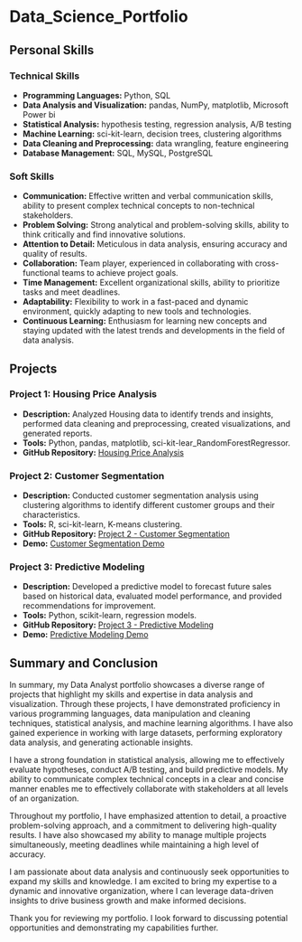 # Data_Science_Portfolio
## Personal Skills

### Technical Skills

- **Programming Languages:** Python, SQL
- **Data Analysis and Visualization:** pandas, NumPy, matplotlib, Microsoft Power bi 
- **Statistical Analysis:** hypothesis testing, regression analysis, A/B testing
- **Machine Learning:** sci-kit-learn, decision trees, clustering algorithms
- **Data Cleaning and Preprocessing:** data wrangling, feature engineering
- **Database Management:** SQL, MySQL, PostgreSQL

### Soft Skills

- **Communication:** Effective written and verbal communication skills, ability to present complex technical concepts to non-technical stakeholders.
- **Problem Solving:** Strong analytical and problem-solving skills, ability to think critically and find innovative solutions.
- **Attention to Detail:** Meticulous in data analysis, ensuring accuracy and quality of results.
- **Collaboration:** Team player, experienced in collaborating with cross-functional teams to achieve project goals.
- **Time Management:** Excellent organizational skills, ability to prioritize tasks and meet deadlines.
- **Adaptability:** Flexibility to work in a fast-paced and dynamic environment, quickly adapting to new tools and technologies.
- **Continuous Learning:** Enthusiasm for learning new concepts and staying updated with the latest trends and developments in the field of data analysis.

##  Projects

### Project 1: Housing Price Analysis

- **Description:** Analyzed Housing data to identify trends and insights, performed data cleaning and preprocessing, created visualizations, and generated reports.
- **Tools:** Python, pandas, matplotlib, sci-kit-lear_RandomForestRegressor.
- **GitHub Repository:** [Housing Price Analysis](https://github.com/SachinSS96/Data_Science_Portfolio/tree/c3adb737d70692001b61d193987ac4144349c5c5/Project_housing_ML)


### Project 2: Customer Segmentation

- **Description:** Conducted customer segmentation analysis using clustering algorithms to identify different customer groups and their characteristics.
- **Tools:** R, sci-kit-learn, K-means clustering.
- **GitHub Repository:** [Project 2 - Customer Segmentation](https://github.com/yourusername/project2)
- **Demo:** [Customer Segmentation Demo](https://yourusername.github.io/project2)

### Project 3: Predictive Modeling

- **Description:** Developed a predictive model to forecast future sales based on historical data, evaluated model performance, and provided recommendations for improvement.
- **Tools:** Python, scikit-learn, regression models.
- **GitHub Repository:** [Project 3 - Predictive Modeling](https://github.com/yourusername/project3)
- **Demo:** [Predictive Modeling Demo](https://yourusername.github.io/project3)
## Summary and Conclusion

In summary, my Data Analyst portfolio showcases a diverse range of projects that highlight my skills and expertise in data analysis and visualization. Through these projects, I have demonstrated proficiency in various programming languages, data manipulation and cleaning techniques, statistical analysis, and machine learning algorithms. I have also gained experience in working with large datasets, performing exploratory data analysis, and generating actionable insights.

I have a strong foundation in statistical analysis, allowing me to effectively evaluate hypotheses, conduct A/B testing, and build predictive models. My ability to communicate complex technical concepts in a clear and concise manner enables me to effectively collaborate with stakeholders at all levels of an organization.

Throughout my portfolio, I have emphasized attention to detail, a proactive problem-solving approach, and a commitment to delivering high-quality results. I have also showcased my ability to manage multiple projects simultaneously, meeting deadlines while maintaining a high level of accuracy.

I am passionate about data analysis and continuously seek opportunities to expand my skills and knowledge. I am excited to bring my expertise to a dynamic and innovative organization, where I can leverage data-driven insights to drive business growth and make informed decisions.

Thank you for reviewing my portfolio. I look forward to discussing potential opportunities and demonstrating my capabilities further.

